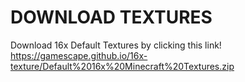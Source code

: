 # DOWNLOAD TEXTURES
Download 16x Default Textures by clicking this link!
https://gamescape.github.io/16x-texture/Default%2016x%20Minecraft%20Textures.zip
